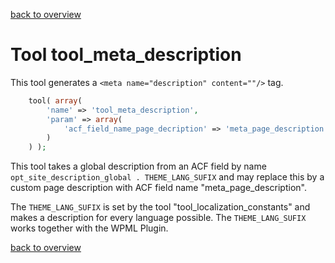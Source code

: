 [back to overview](../../README.markdown#tools)

Tool tool_meta_description
===============================

This tool generates a `<meta name="description" content=""/>` tag.

````php
	tool( array(
		'name' => 'tool_meta_description',
		'param' => array(
			'acf_field_name_page_decription' => 'meta_page_description' // default
		)
	) );
````

This tool takes a global description from an ACF field by name `opt_site_description_global . THEME_LANG_SUFIX` and may replace this by a custom page description with ACF field name "meta_page_description".

The `THEME_LANG_SUFIX` is set by the tool "tool_localization_constants" and makes a description for every language possible. The `THEME_LANG_SUFIX` works together with the WPML Plugin.

[back to overview](../../README.markdown#tools)
